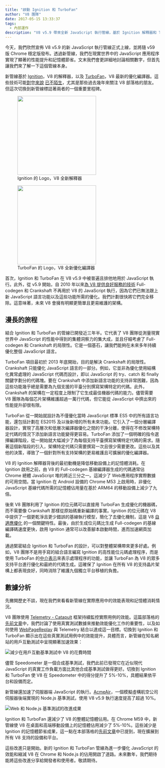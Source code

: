 ```yaml
---
title: "啟動 Ignition 和 TurboFan"
author: "V8 團隊"
date: 2017-05-15 13:33:37
tags:
  - 內部運作
description: "V8 v5.9 帶來全新 JavaScript 執行管線，基於 Ignition 解釋器和 TurboFan 優化編譯器構建。"
---
```

今天，我們欣然宣佈 V8 v5.9 的新 JavaScript 執行管線正式上線，並將隨 v59 版 Chrome 穩定版發布。透過新管線，我們在現實世界中的 JavaScript 應用程序實現了顯著的性能提升和記憶體節省。文末我們會更詳細地討論相關數字，但首先讓我們來了解一下這個管線本身。

<!--truncate-->
新管線基於 [Ignition](/docs/ignition)，V8 的解釋器，以及 [TurboFan](/docs/turbofan)，V8 最新的優化編譯器。這些技術可能[對](/blog/turbofan-jit)您[來說](/blog/ignition-interpreter) [已不陌生](/blog/test-the-future)，尤其是那些過去幾年來關注 V8 部落格的朋友。但這次切換到新管線標誌著兩者的一個重要里程碑。

<figure>
  <img src="/_img/v8-ignition.svg" width="256" height="256" alt="" loading="lazy"/>
  <figcaption>Ignition 的 Logo，V8 全新解釋器</figcaption>
</figure>

<figure>
  <img src="/_img/v8-turbofan.svg" width="256" height="256" alt="" loading="lazy"/>
  <figcaption>TurboFan 的 Logo，V8 全新優化編譯器</figcaption>
</figure>

首次，Ignition 和 TurboFan 在 V8 v5.9 中被普遍且排他地用於 JavaScript 執行。此外，從 v5.9 開始，自 2010 年以來[為 V8 提供良好服務的技術](https://blog.chromium.org/2010/12/new-crankshaft-for-v8.html) Full-codegen 和 Crankshaft 不再用於 V8 的 JavaScript 執行，因為它們已無法跟上新 JavaScript 語言功能以及這些功能所需的優化。我們計劃很快將它們完全移除。這意味著，未來 V8 會擁有明顯更簡單且更易維護的架構。

## 漫長的旅程

結合 Ignition 和 TurboFan 的管線已開發近三年半。它代表了 V8 團隊從測量現實世界中 JavaScript 的性能中得到的集體洞察力的集大成，並且仔細考慮了 Full-codegen 和 Crankshaft 的局限性。它是一個基石，讓我們能夠在未來多年持續優化整個 JavaScript 語言。

TurboFan 項目最初於 2013 年底開始，目的是解決 Crankshaft 的局限性。Crankshaft 只能優化 JavaScript 語言的一部分。例如，它並非為優化使用結構化異常處理的 JavaScript 代碼而設計，即以 JavaScript 的 try、catch 和 finally 關鍵字劃分的代碼塊。要在 Crankshaft 中添加新語言功能的支持非常困難，因為這些功能幾乎總是需要為九個支援的平臺分別撰寫架構特定的代碼。此外，Crankshaft 的架構在一定程度上限制了它生成最佳機器代碼的能力。儘管需要 V8 團隊為每個芯片架構維護超過一萬行代碼，但它能從 JavaScript 中擠出來的性能提升卻很有限。

TurboFan 從一開始就設計為不僅優化當時 JavaScript 標準 ES5 中的所有語言功能，還包括計劃在 ES2015 及以後新增的所有未來功能。它引入了一個分層編譯器設計，實現了高層次和低層次編譯器優化之間的干净分離，使得在不修改架構特定代碼的情況下添加新語言功能變得更容易。TurboFan 添加了一個明確的指令選擇編譯階段，從一開始就大幅減少了為每個支持平臺撰寫架構特定代碼的需求。隨著這個新階段的引入，架構特定代碼只需要撰寫一次且很少需要更改。這些以及其他的決策，導致了一個針對所有支持架構的更易維護且可擴展的優化編譯器。

V8 的 Ignition 解釋器背後的最初動機是降低移動設備上的記憶體消耗。在 Ignition 啟用之前，由 V8 的 Full-codegen 基線編譯器生成的代碼通常佔 Chrome 總體 JavaScript 堆的將近三分之一。這減少了 Web應用程序實際數據的可用空間。當 Ignition 在 Android 設備的 Chrome M53 上啟用時，非優化 JavaScript 基線代碼所需的記憶體佔用量在基於 ARM64 的移動設備上減少了九倍。

後來 V8 團隊利用了 Ignition 的位元碼可以直接用 TurboFan 生成優化的機器碼，而不需要像 Crankshaft 那樣從原始碼重新編譯的事實。Ignition 的位元碼在 V8 中提供了一個更乾淨且更少錯誤的基線執行模型，簡化了去優化機制，這是 V8 [自適應優化](https://en.wikipedia.org/wiki/Adaptive_optimization) 的一個關鍵特性。最後，由於生成位元碼比生成 Full-codegen 的基線編譯碼速度更快，啟用 Ignition 通常可以改善腳本啟動時間，進而加速網頁加載。

通過緊密結合 Ignition 和 TurboFan 的設計，可以對整體架構帶來更多好處。例如，V8 團隊不是用手寫的組合語言編寫 Ignition 的高性能位元碼處理程序，而是使用 TurboFan 的[中介表示](https://en.wikipedia.org/wiki/Intermediate_representation)來表示處理程序的功能，並讓 TurboFan 為 V8 的眾多支持平台進行優化和最終的代碼生成。這確保了 Ignition 在所有 V8 的支持晶片架構上都表現良好，同時消除了維護九個獨立平台移植的負擔。

## 數據分析

先撇開歷史不談，現在我們來看看新管線在實際應用中的效能表現和記憶體消耗情況。

V8 團隊使用 [Telemetry - Catapult](https://catapult.gsrc.io/telemetry) 框架持續監控實際用例的效能。這篇部落格的[先前文章](/blog/real-world-performance)中，我們討論了使用真實測試數據來推動效能優化工作的重要性，以及如何使用 [WebPageReplay](https://github.com/chromium/web-page-replay) 與 Telemetry 結合以達成這一目標。切換到 Ignition 和 TurboFan 顯示出在這些真實測試用例中的效能提升，具體而言，新管線在知名網站的用戶互動測試中呈現顯著加速效果：

![減少在用戶互動基準測試中 V8 的花費時間](/_img/launching-ignition-and-turbofan/improvements-per-website.png)

儘管 Speedometer 是一個合成基準測試，我們此前已發現它在近似現代 JavaScript 的真實工作負載方面比其他合成基準測試做得更好。切換到 Ignition 和 TurboFan 使 V8 在 Speedometer 中的得分提升了 5%-10%，具體結果依平台和設備而定。

新管線還加速了伺服器端 JavaScript 的執行。[AcmeAir](https://github.com/acmeair/acmeair-nodejs)，一個模擬虛構航空公司伺服器後端實現的 Node.js 基準測試，使用 V8 v5.9 執行速度提高了超過 10%。

![Web 和 Node.js 基準測試的改進成果](/_img/launching-ignition-and-turbofan/benchmark-scores.png)

Ignition 和 TurboFan 還減少了 V8 的整體記憶體佔用。在 Chrome M59 中，新管線使 V8 在桌面和高端移動設備上的記憶體佔用減少了 5%-10%。這些減少是 Ignition 的記憶體節省成果，這一點在本部落格的[先前文章](/blog/ignition-interpreter)中已提到，現在擴展到所有 V8 支持的設備和平台。

這些改進只是開始。新的 Ignition 和 TurboFan 管線為進一步優化 JavaScript 的效能和縮減 V8 在 Chrome 和 Node.js 的佔用開啟了道路。未來數年，我們期待能將這些改進分享給開發者和使用者。敬請期待。
